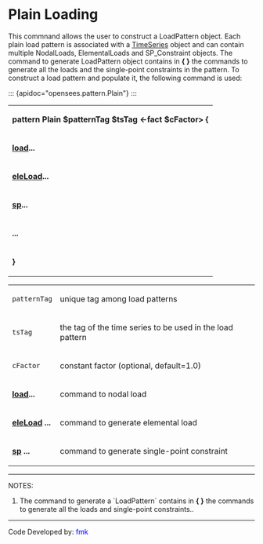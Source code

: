 # Plain Loading


This commnand allows the user to construct a LoadPattern object. Each
plain load pattern is associated with a <a href="Time_Series_Command"
title="wikilink"> TimeSeries</a> object and can contain multiple
NodalLoads, ElementalLoads and SP_Constraint objects. The command to
generate LoadPattern object contains in <strong>{ }</strong> the
commands to generate all the loads and the single-point constraints in
the pattern. To construct a load pattern and populate it, the following
command is used:

::: {apidoc="opensees.pattern.Plain"}
:::

<table>
<tbody>
<tr class="odd">
<td><p><strong>pattern Plain $patternTag $tsTag &lt;-fact $cFactor&gt;
{</strong></p></td>
</tr>
<tr class="even">
<td><p><strong><a href="nodalLoad_Command" title="wikilink">
load</a>...</strong></p></td>
</tr>
<tr class="odd">
<td><p><strong><a href="eleLoad_Command" title="wikilink">
eleLoad</a>...</strong></p></td>
</tr>
<tr class="even">
<td><p><strong><a href="sp_Command" title="wikilink">
sp</a>...</strong></p></td>
</tr>
<tr class="odd">
<td><p><strong>...</strong></p></td>
</tr>
<tr class="even">
<td><p><strong>}</strong></p></td>
</tr>
</tbody>
</table>

<table>
<tbody>
<tr class="odd">
<td><p><code class="parameter-table-variable">patternTag</code></p></td>
<td><p>unique tag among load patterns</p></td>
</tr>
<tr class="even">
<td><p><code class="parameter-table-variable">tsTag</code></p></td>
<td><p>the tag of the time series to be used in the load
pattern</p></td>
</tr>
<tr class="odd">
<td><p><code class="parameter-table-variable">cFactor</code></p></td>
<td><p>constant factor (optional, default=1.0)</p></td>
</tr>
<tr class="even">
<td><p><strong><a href="nodalLoad_Command" title="wikilink">
load</a>...</strong></p></td>
<td><p>command to nodal load</p></td>
</tr>
<tr class="odd">
<td><p><strong><a href="eleLoad_Command" title="wikilink"> eleLoad</a>
...</strong></p></td>
<td><p>command to generate elemental load</p></td>
</tr>
<tr class="even">
<td><p><strong><a href="sp_Command" title="wikilink"> sp</a>
...</strong></p></td>
<td><p>command to generate single-point constraint</p></td>
</tr>
</tbody>
</table>

<hr />

<p>NOTES:</p>
<ol>
<li>The command to generate a `LoadPattern` contains in <strong>{
}</strong> the commands to generate all the loads and single-point
constraints..</li>
</ol>

<hr />
<p>Code Developed by: <span style="color:blue"> fmk
</span></p>
